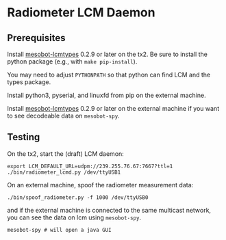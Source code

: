 Radiometer LCM Daemon
=====================

Prerequisites
-------------

Install [mesobot-lcmtypes] 0.2.9 or later on the tx2.
Be sure to install the python package (e.g., with `make pip-install`).

You may need to adjust `PYTHONPATH` so that python can find LCM and the
types package.

Install python3, pyserial, and linuxfd from pip on the external machine.

Install [mesobot-lcmtypes] 0.2.9 or later on the external machine if you
want to see decodeable data on `mesobot-spy`.

Testing
-------

On the tx2, start the (draft) LCM daemon:
```shell
export LCM_DEFAULT_URL=udpm://239.255.76.67:7667?ttl=1
./bin/radiometer_lcmd.py /dev/ttyUSB1
```


On an external machine, spoof the radiometer measurement data:

```shell
./bin/spoof_radiometer.py -f 1000 /dev/ttyUSB0
```

and if the external machine is connected to the same multicast network, you
can see the data on lcm using `mesobot-spy`.

```shell
mesobot-spy # will open a java GUI
```

[mesobot-lcmtypes]: https://bitbucket.org/whoidsl/mesobot-lcmtypes

